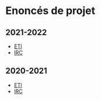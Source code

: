 # Enoncés de projet 

## 2021-2022
- [ETI](20-21/ETI.md)
- [IRC](20-21/IRC.md)


## 2020-2021
- [ETI](21-22/ETI.md)
- [IRC](21-22/IRC.md)
  
